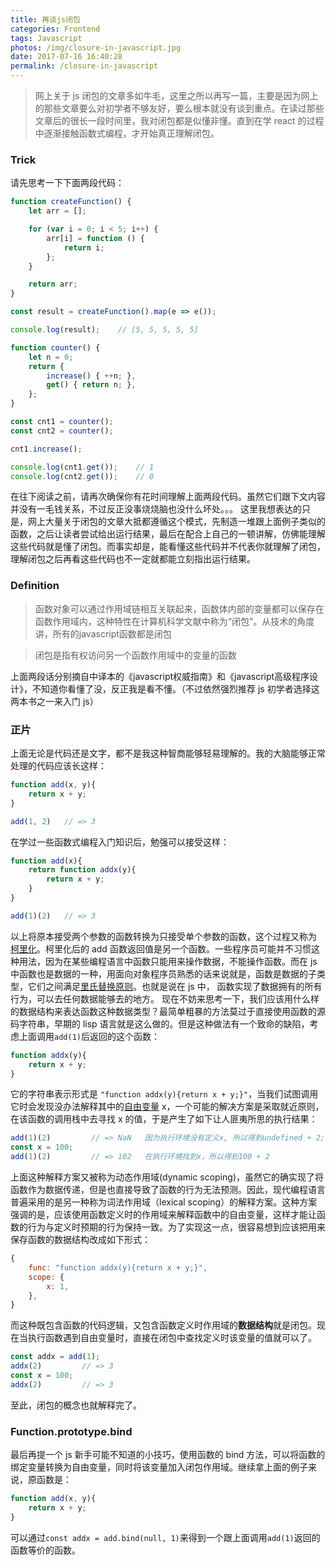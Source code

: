 ```yaml
---
title: 再谈js闭包
categories: Frontend
tags: Javascript
photos: /img/closure-in-javascript.jpg
date: 2017-07-16 16:40:28
permalink: /closure-in-javascript
---
```



> 网上关于 js 闭包的文章多如牛毛，这里之所以再写一篇，主要是因为网上的那些文章要么对初学者不够友好，要么根本就没有谈到重点。在读过那些文章后的很长一段时间里，我对闭包都是似懂非懂。直到在学 react 的过程中逐渐接触函数式编程，才开始真正理解闭包。

### Trick
请先思考一下下面两段代码：
```javascript
function createFunction() {
    let arr = [];

    for (var i = 0; i < 5; i++) {
        arr[i] = function () {
            return i;
        };
    }

    return arr;
}

const result = createFunction().map(e => e());

console.log(result);    // [5, 5, 5, 5, 5]
```
```javascript
function counter() {
    let n = 0;
    return {
        increase() { ++n; },
        get() { return n; },
    };
}

const cnt1 = counter();
const cnt2 = counter();

cnt1.increase();

console.log(cnt1.get());    // 1
console.log(cnt2.get());    // 0
```

在往下阅读之前，请再次确保你有花时间理解上面两段代码。虽然它们跟下文内容并没有一毛钱关系，不过反正没事烧烧脑也没什么坏处。。。
这里我想表达的只是，网上大量关于闭包的文章大抵都遵循这个模式，先制造一堆跟上面例子类似的函数，之后让读者尝试给出运行结果，最后在配合上自己的一顿讲解，仿佛能理解这些代码就是懂了闭包。而事实却是，能看懂这些代码并不代表你就理解了闭包，理解闭包之后再看这些代码也不一定就都能立刻指出运行结果。

<!-- more -->

### Definition
> 函数对象可以通过作用域链相互关联起来，函数体内部的变量都可以保存在函数作用域内，这种特性在计算机科学文献中称为“闭包”。从技术的角度讲，所有的javascript函数都是闭包

<!-- -->
> 闭包是指有权访问另一个函数作用域中的变量的函数

上面两段话分别摘自中译本的《javascript权威指南》和《javascript高级程序设计》，不知道你看懂了没，反正我是看不懂。（不过依然强烈推荐 js 初学者选择这两本书之一来入门 js）

### 正片
上面无论是代码还是文字，都不是我这种智商能够轻易理解的。我的大脑能够正常处理的代码应该长这样：
```javascript
function add(x, y){
    return x + y;
}

add(1, 2)   // => 3
```
在学过一些函数式编程入门知识后，勉强可以接受这样：
```javascript
function add(x){
    return function addx(y){
        return x + y;
    }
}

add(1)(2)   // => 3
```
以上将原本接受两个参数的函数转换为只接受单个参数的函数，这个过程又称为 [柯里化](https://zh.wikipedia.org/wiki/%E6%9F%AF%E9%87%8C%E5%8C%96)。柯里化后的 add 函数返回值是另一个函数。一些程序员可能并不习惯这种用法，因为在某些编程语言中函数只能用来操作数据，不能操作函数。而在 js 中函数也是数据的一种，用面向对象程序员熟悉的话来说就是，函数是数据的子类型，它们之间满足[里氏替换原则](https://en.wikipedia.org/wiki/Liskov_substitution_principle)。也就是说在 js 中， 函数实现了数据拥有的所有行为，可以去任何数据能够去的地方。
现在不妨来思考一下，我们应该用什么样的数据结构来表达函数这种数据类型？最简单粗暴的方法莫过于直接使用函数的源码字符串，早期的 lisp 语言就是这么做的。但是这种做法有一个致命的缺陷，考虑上面调用`add(1)`后返回的这个函数：
```javascript
function addx(y){
    return x + y;
}
```
它的字符串表示形式是 `"function addx(y){return x + y;}"`，当我们试图调用它时会发现没办法解释其中的[自由变量](http://blog.staynoob.cn/post/2017/03/lambda-calculus-introduction/#2-绑定变量与自由变量) x，一个可能的解决方案是采取就近原则，在该函数的调用栈中去寻找 x 的值，于是产生了如下让人匪夷所思的执行结果：
```javascript
add(1)(2)         // => NaN   因为执行环境没有定义x, 所以得到undefined + 2;
const x = 100;
add(1)(2)         // => 102   在执行环境找到x，所以得到100 + 2
```
上面这种解释方案又被称为动态作用域(dynamic scoping)，虽然它的确实现了将函数作为数据传递，但是也直接导致了函数的行为无法预测。因此，现代编程语言普遍采用的是另一种称为词法作用域（lexical scoping）的解释方案。这种方案强调的是，应该使用函数定义时的作用域来解释函数中的自由变量，这样才能让函数的行为与定义时预期的行为保持一致。为了实现这一点，很容易想到应该把用来保存函数的数据结构改成如下形式：
```javascript
{
    func: "function addx(y){return x + y;}",
    scope: {
        x: 1,
    },
}
```
而这种既包含函数的代码逻辑，又包含函数定义时作用域的**数据结构**就是闭包。现在当执行函数遇到自由变量时，直接在闭包中查找定义时该变量的值就可以了。
```javascript
const addx = add(1);
addx(2)         // => 3
const x = 100;
addx(2)         // => 3
```
至此，闭包的概念也就解释完了。

### Function.prototype.bind
最后再提一个 js 新手可能不知道的小技巧，使用函数的 bind 方法，可以将函数的绑定变量转换为自由变量，同时将该变量加入闭包作用域。继续拿上面的例子来说，原函数是：
```javascript
function add(x, y){
    return x + y;
}
```
可以通过`const addx = add.bind(null, 1)`来得到一个跟上面调用`add(1)`返回的函数等价的函数。
